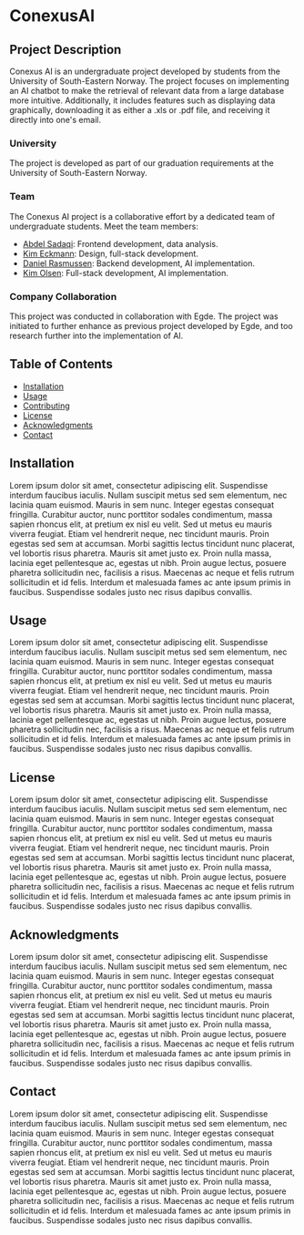 # ConexusAI

## Project Description

Conexus AI is an undergraduate project developed by students from the University of South-Eastern Norway. The project focuses on implementing an AI chatbot to make the retrieval of relevant data from a large database more intuitive. Additionally, it includes features such as displaying data graphically, downloading it as either a .xls or .pdf file, and receiving it directly into one's email.

### University

The project is developed as part of our graduation requirements at the University of South-Eastern Norway.

### Team

The Conexus AI project is a collaborative effort by a dedicated team of undergraduate students. Meet the team members:

- [Abdel Sadaqi](link-to-profile): Frontend development, data analysis.
- [Kim Eckmann](link-to-profile): Design, full-stack development.
- [Daniel Rasmussen](link-to-profile): Backend development, AI implementation.
- [Kim Olsen](link-to-profile): Full-stack development, AI implementation.

### Company Collaboration

This project was conducted in collaboration with Egde. The project was initiated to further enhance as previous project developed by Egde, and too research further into the implementation of AI. 

## Table of Contents

- [Installation](#installation)
- [Usage](#usage)
- [Contributing](#contributing)
- [License](#license)
- [Acknowledgments](#acknowledgments)
- [Contact](#contact)

## Installation

Lorem ipsum dolor sit amet, consectetur adipiscing elit. Suspendisse interdum faucibus iaculis. Nullam suscipit metus sed sem elementum, nec lacinia quam euismod. Mauris in sem nunc. Integer egestas consequat fringilla. Curabitur auctor, nunc porttitor sodales condimentum, massa sapien rhoncus elit, at pretium ex nisl eu velit. Sed ut metus eu mauris viverra feugiat. Etiam vel hendrerit neque, nec tincidunt mauris. Proin egestas sed sem at accumsan. Morbi sagittis lectus tincidunt nunc placerat, vel lobortis risus pharetra. Mauris sit amet justo ex. Proin nulla massa, lacinia eget pellentesque ac, egestas ut nibh. Proin augue lectus, posuere pharetra sollicitudin nec, facilisis a risus. Maecenas ac neque et felis rutrum sollicitudin et id felis. Interdum et malesuada fames ac ante ipsum primis in faucibus. Suspendisse sodales justo nec risus dapibus convallis. 


## Usage

Lorem ipsum dolor sit amet, consectetur adipiscing elit. Suspendisse interdum faucibus iaculis. Nullam suscipit metus sed sem elementum, nec lacinia quam euismod. Mauris in sem nunc. Integer egestas consequat fringilla. Curabitur auctor, nunc porttitor sodales condimentum, massa sapien rhoncus elit, at pretium ex nisl eu velit. Sed ut metus eu mauris viverra feugiat. Etiam vel hendrerit neque, nec tincidunt mauris. Proin egestas sed sem at accumsan. Morbi sagittis lectus tincidunt nunc placerat, vel lobortis risus pharetra. Mauris sit amet justo ex. Proin nulla massa, lacinia eget pellentesque ac, egestas ut nibh. Proin augue lectus, posuere pharetra sollicitudin nec, facilisis a risus. Maecenas ac neque et felis rutrum sollicitudin et id felis. Interdum et malesuada fames ac ante ipsum primis in faucibus. Suspendisse sodales justo nec risus dapibus convallis. 

## License

Lorem ipsum dolor sit amet, consectetur adipiscing elit. Suspendisse interdum faucibus iaculis. Nullam suscipit metus sed sem elementum, nec lacinia quam euismod. Mauris in sem nunc. Integer egestas consequat fringilla. Curabitur auctor, nunc porttitor sodales condimentum, massa sapien rhoncus elit, at pretium ex nisl eu velit. Sed ut metus eu mauris viverra feugiat. Etiam vel hendrerit neque, nec tincidunt mauris. Proin egestas sed sem at accumsan. Morbi sagittis lectus tincidunt nunc placerat, vel lobortis risus pharetra. Mauris sit amet justo ex. Proin nulla massa, lacinia eget pellentesque ac, egestas ut nibh. Proin augue lectus, posuere pharetra sollicitudin nec, facilisis a risus. Maecenas ac neque et felis rutrum sollicitudin et id felis. Interdum et malesuada fames ac ante ipsum primis in faucibus. Suspendisse sodales justo nec risus dapibus convallis. 

## Acknowledgments

Lorem ipsum dolor sit amet, consectetur adipiscing elit. Suspendisse interdum faucibus iaculis. Nullam suscipit metus sed sem elementum, nec lacinia quam euismod. Mauris in sem nunc. Integer egestas consequat fringilla. Curabitur auctor, nunc porttitor sodales condimentum, massa sapien rhoncus elit, at pretium ex nisl eu velit. Sed ut metus eu mauris viverra feugiat. Etiam vel hendrerit neque, nec tincidunt mauris. Proin egestas sed sem at accumsan. Morbi sagittis lectus tincidunt nunc placerat, vel lobortis risus pharetra. Mauris sit amet justo ex. Proin nulla massa, lacinia eget pellentesque ac, egestas ut nibh. Proin augue lectus, posuere pharetra sollicitudin nec, facilisis a risus. Maecenas ac neque et felis rutrum sollicitudin et id felis. Interdum et malesuada fames ac ante ipsum primis in faucibus. Suspendisse sodales justo nec risus dapibus convallis. 

## Contact

Lorem ipsum dolor sit amet, consectetur adipiscing elit. Suspendisse interdum faucibus iaculis. Nullam suscipit metus sed sem elementum, nec lacinia quam euismod. Mauris in sem nunc. Integer egestas consequat fringilla. Curabitur auctor, nunc porttitor sodales condimentum, massa sapien rhoncus elit, at pretium ex nisl eu velit. Sed ut metus eu mauris viverra feugiat. Etiam vel hendrerit neque, nec tincidunt mauris. Proin egestas sed sem at accumsan. Morbi sagittis lectus tincidunt nunc placerat, vel lobortis risus pharetra. Mauris sit amet justo ex. Proin nulla massa, lacinia eget pellentesque ac, egestas ut nibh. Proin augue lectus, posuere pharetra sollicitudin nec, facilisis a risus. Maecenas ac neque et felis rutrum sollicitudin et id felis. Interdum et malesuada fames ac ante ipsum primis in faucibus. Suspendisse sodales justo nec risus dapibus convallis. 
